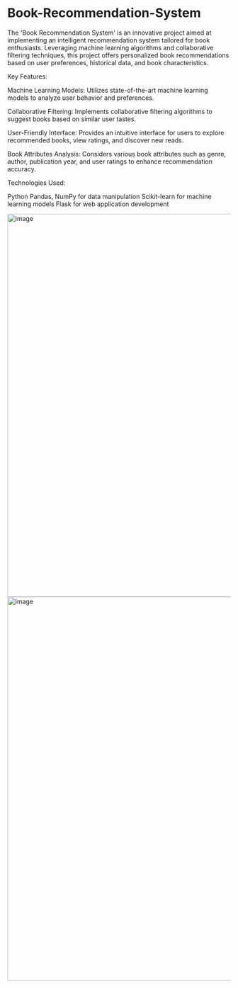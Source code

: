 # Book-Recommendation-System
The 'Book Recommendation System' is an innovative project aimed at implementing an intelligent recommendation system tailored for book enthusiasts. Leveraging machine learning algorithms and collaborative filtering techniques, this project offers personalized book recommendations based on user preferences, historical data, and book characteristics.

Key Features:

Machine Learning Models: Utilizes state-of-the-art machine learning models to analyze user behavior and preferences.

Collaborative Filtering: Implements collaborative filtering algorithms to suggest books based on similar user tastes.

User-Friendly Interface: Provides an intuitive interface for users to explore recommended books, view ratings, and discover new reads.

Book Attributes Analysis: Considers various book attributes such as genre, author, publication year, and user ratings to enhance recommendation accuracy.

Technologies Used:

Python
Pandas, NumPy for data manipulation
Scikit-learn for machine learning models
Flask for web application development

<img width="865" alt="image" src="https://github.com/Sagarlimbachiya1993/Book-Recommendation-System/assets/106364353/495bb6d7-5d31-4f8d-a6aa-c1c40eeb4c1f">

<img width="867" alt="image" src="https://github.com/Sagarlimbachiya1993/Book-Recommendation-System/assets/106364353/4f24edc8-9817-4a44-acde-4b9066f465f5">

